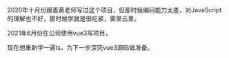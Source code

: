 2020年十月份跟着黄老师写过这个项目，但那时候编码能力太差，对JavaScript的理解也不好，那时候学就是很吃紧，雾里云里。

2021年6月份在公司使用vue3写项目，

现在想重新学一遍ts，为下一步深究vue3源码做准备。

